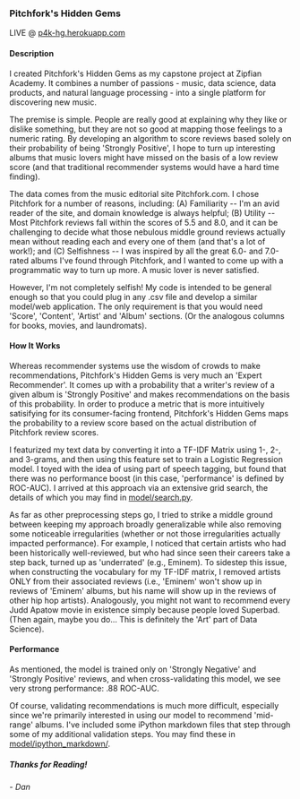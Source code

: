 ### Pitchfork's Hidden Gems

LIVE @ [p4k-hg.herokuapp.com](https://www.p4k-hg.herokuapp.com)


#### Description

I created Pitchfork's Hidden Gems as my capstone project at Zipfian Academy. It combines a number of passions - music, data science, data products, and natural language processing - into a single platform for discovering new music.

The premise is simple. People are really good at explaining why they like or dislike something, but they are not so good at mapping those feelings to a numeric rating. By developing an algorithm to score reviews based solely on their probability of being 'Strongly Positive', I hope to turn up interesting albums that music lovers might have missed on the basis of a low review score (and that traditional recommender systems would have a hard time finding).

The data comes from the music editorial site Pitchfork.com. I chose Pitchfork for a number of reasons, including: (A) Familiarity -- I'm an avid reader of the site, and domain knowledge is always helpful; (B) Utility -- Most Pitchfork reviews fall within the scores of 5.5 and 8.0, and it can be challenging to decide what those nebulous middle ground reviews actually mean without reading each and every one of them (and that's a lot of work!); and (C) Selfishness -- I was inspired by all the great 6.0- and 7.0-rated albums I've found through Pitchfork, and I wanted to come up with a programmatic way to turn up more. A music lover is never satisfied.

However, I'm not completely selfish! My code is intended to be general enough so that you could plug in any .csv file and develop a similar model/web application. The only requirement is that you would need 'Score', 'Content', 'Artist' and 'Album' sections. (Or the analogous columns for books, movies, and laundromats).


#### How It Works

Whereas recommender systems use the wisdom of crowds to make recommendations, Pitchfork's Hidden Gems is very much an 'Expert Recommender'. It comes up with a probability that a writer's review of a given album is 'Strongly Positive' and makes recommendations on the basis of this probability. In order to produce a metric that is more intuitively satisifying for its consumer-facing frontend, Pitchfork's Hidden Gems maps the probability to a review score based on the actual distribution of Pitchfork review scores.

I featurized my text data by converting it into a TF-IDF Matrix using 1-, 2-, and 3-grams, and then using this feature set to train a Logistic Regression model. I toyed with the idea of using part of speech tagging, but found that there was no performance boost (in this case, 'performance' is defined by ROC-AUC). I arrived at this approach via an extensive grid search, the details of which you may find in [model/search.py](./model/search.py). 

As far as other preprocessing steps go, I tried to strike a middle ground between keeping my approach broadly generalizable while also removing some noticeable irregularities (whether or not those irregularities actually impacted performance). For example, I noticed that certain artists who had been historically well-reviewed, but who had since seen their careers take a step back, turned up as 'underrated' (e.g., Eminem). To sidestep this issue, when constructing the vocabulary for my TF-IDF matrix, I removed artists ONLY from their associated reviews (i.e., 'Eminem' won't show up in reviews of 'Eminem' albums, but his name will show up in the reviews of other hip hop artists). Analogously, you might not want to recommend every Judd Apatow movie in existence simply because people loved Superbad. (Then again, maybe you do... This is definitely the 'Art' part of Data Science).


#### Performance

As mentioned, the model is trained only on 'Strongly Negative' and 'Strongly Positive' reviews, and when cross-validating this model, we see very strong performance: .88 ROC-AUC. 

Of course, validating recommendations is much more difficult, especially since we're primarily interested in using our model to recommend 'mid-range' albums. I've included some iPython markdown files that step through some of my additional validation steps. You may find these in [model/ipython_markdown/](./model/ipython_markdown).


##### Thanks for Reading! 
###### - Dan  

